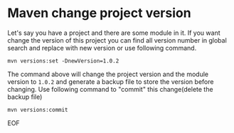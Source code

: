 # Maven change project version
Let's say you have a project and there are some module in it. If you want change the version of this
project you can find all version number in global search and replace with new version or use following command.
```
mvn versions:set -DnewVersion=1.0.2
```
The command above will change the project version and the module version to `1.0.2` and generate a backup
file to store the version before changing. Use following command to "commit" this change(delete the backup
file)
```
mvn versions:commit
```

EOF 